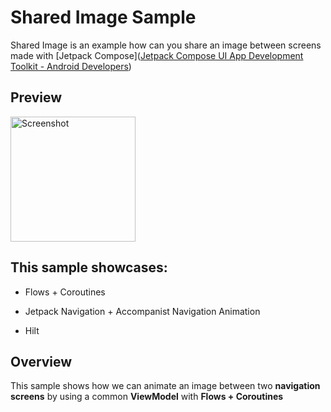 # Shared Image Sample

Shared Image is an example how can you share an image between screens made with [Jetpack Compose]([Jetpack Compose UI App Development Toolkit - Android Developers](https://developer.android.com/jetpack/compose))

## Preview

<img src="screenshots/showcase.gif" alt="Screenshot"  width="200">

## This sample showcases:

- Flows + Coroutines

- Jetpack Navigation + Accompanist Navigation Animation

- Hilt 

## Overview

This sample shows how we can animate an image between two **navigation screens** by using a common **ViewModel** with **Flows + Coroutines**
